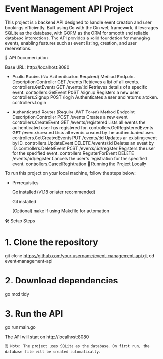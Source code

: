 # Event Management API Project

This project is a backend API designed to handle event creation and user bookings efficiently. Built using Go with the Gin web framework, it leverages SQLite as the database, with GORM as the ORM for smooth and reliable database interactions. The API provides a solid foundation for managing events, enabling features such as event listing, creation, and user reservations.


📘 API Documentation

Base URL: http://localhost:8080

- Public Routes (No Authentication Required)
Method	Endpoint	Description	Controller
GET	/events	Retrieves a list of all events.	controllers.GetEvents
GET	/events/:id	Retrieves details of a specific event.	controllers.GetEvent
POST	/signup	Registers a new user.	controllers.Signup
POST	/login	Authenticates a user and returns a token.	controllers.Login

- Authenticated Routes (Require JWT Token)
Method	Endpoint	Description	Controller
POST	/events	Creates a new event.	controllers.CreateEvent
GET	/events/registered	Lists all events the authenticated user has registered for.	controllers.GetRegisteredEvents
GET	/events/created	Lists all events created by the authenticated user.	controllers.GetCreatedEvents
PUT	/events/:id	Updates an existing event by ID.	controllers.UpdateEvent
DELETE	/events/:id	Deletes an event by ID.	controllers.DeleteEvent
POST	/events/:id/register	Registers the user for the specified event.	controllers.RegisterForEvent
DELETE	/events/:id/register	Cancels the user's registration for the specified event.	controllers.CancelRegistration
🚀 Running the Project Locally

To run this project on your local machine, follow the steps below:
- Prerequisites

    Go installed (v1.18 or later recommended)

    Git installed

    (Optional) make if using Makefile for automation

🛠️ Setup Steps

# 1. Clone the repository
git clone https://github.com/your-username/event-management-api.git
cd event-management-api

# 2. Download dependencies
go mod tidy

# 3. Run the API
go run main.go

The API will start on http://localhost:8080

    🗒️ Note: The project uses SQLite as the database. On first run, the database file will be created automatically.
